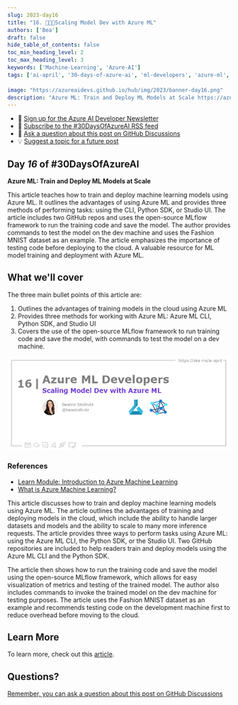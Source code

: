 ```yaml
---
slug: 2023-day16
title: "16. 🧑🏽‍🔬Scaling Model Dev with Azure ML"
authors: ['Bea']
draft: false
hide_table_of_contents: false
toc_min_heading_level: 2
toc_max_heading_level: 3
keywords: ['Machine-Learning', 'Azure-AI']
tags: ['ai-april', '30-days-of-azure-ai', 'ml-developers', 'azure-ml', 'data-scientist']

image: "https://azureaidevs.github.io/hub/img/2023/banner-day16.png"
description: "Azure ML: Train and Deploy ML Models at Scale https://azureaidevs.github.io/hub/blog/2023-day16 #30DaysOfAzureAI #AzureAiDevs #AI #AzureML"
---
```


<head>

  <link rel="canonical" href="https://bea.stollnitz.com/blog/aml-command"  />

</head>

- 📧 [Sign up for the Azure AI Developer Newsletter](https://aka.ms/azure-ai-dev-newsletter)
- 📰 [Subscribe to the #30DaysOfAzureAI RSS feed](https://azureaidevs.github.io/hub/blog/rss.xml)
- 📌 [Ask a question about this post on GitHub Discussions](https://github.com/AzureAiDevs/hub/discussions/categories/16-scaling-model-dev-with-azure-ml)
- 💡 [Suggest a topic for a future post](https://github.com/AzureAiDevs/hub/discussions/categories/call-for-content)

## Day _16_ of #30DaysOfAzureAI

<!-- README
The following description is also used for the tweet. So it should be action oriented and grab attention 
If you update the description, please update the description: in the frontmatter as well.
-->

**Azure ML: Train and Deploy ML Models at Scale**

<!-- README
The following is the intro to the post. It should be a short teaser for the post.
-->

This article teaches how to train and deploy machine learning models using Azure ML. It outlines the advantages of using Azure ML and provides three methods of performing tasks: using the CLI, Python SDK, or Studio UI. The article includes two GitHub repos and uses the open-source MLflow framework to run the training code and save the model. The author provides commands to test the model on the dev machine and uses the Fashion MNIST dataset as an example. The article emphasizes the importance of testing code before deploying to the cloud. A valuable resource for ML model training and deployment with Azure ML.

## What we'll cover

<!-- README
The following list is the main points of the post. There should be 3-4 main points.
 -->


The three main bullet points of this article are:
1. Outlines the advantages of training models in the cloud using Azure ML
2. Provides three methods for working with Azure ML: Azure ML CLI, Python SDK, and Studio UI
3. Covers the use of the open-source MLflow framework to run training code and save the model, with commands to test the model on a dev machine. 

<!-- 
- Main point 1
- Main point 2
- Main point 3 
- Main point 4
-->

![Image banner for day 16](./../../../static/img/2023/banner-day16.png)

<!-- README
Add or update a list relevant references here. These could be links to other blog posts, Microsoft Learn Module, videos, or other resources.
-->


### References

- [Learn Module: Introduction to Azure Machine Learning](https://learn.microsoft.com/training/modules/intro-to-azure-ml?WT.mc_id=aiml-89446-dglover)
- [What is Azure Machine Learning?](https://learn.microsoft.com/azure/machine-learning/overview-what-is-azure-machine-learning?WT.mc_id=aiml-89446-dglover)


<!-- README
The following is the body of the post. It should be an overview of the post that you are referencing.
See the Learn More section, if you supplied a canonical link, then will be displayed here.
-->


This article discusses how to train and deploy machine learning models using Azure ML. The article outlines the advantages of training and deploying models in the cloud, which include the ability to handle larger datasets and models and the ability to scale to many more inference requests. The article provides three ways to perform tasks using Azure ML: using the Azure ML CLI, the Python SDK, or the Studio UI. Two GitHub repositories are included to help readers train and deploy models using the Azure ML CLI and the Python SDK.

The article then shows how to run the training code and save the model using the open-source MLflow framework, which allows for easy visualization of metrics and testing of the trained model. The author also includes commands to invoke the trained model on the dev machine for testing purposes. The article uses the Fashion MNIST dataset as an example and recommends testing code on the development machine first to reduce overhead before moving to the cloud.

## Learn More

To learn more, check out this [article](https://bea.stollnitz.com/blog/aml-command).


## Questions?

[Remember, you can ask a question about this post on GitHub Discussions](https://github.com/AzureAiDevs/Discussions/discussions/categories/16-scaling-model-dev-with-azure-ml)